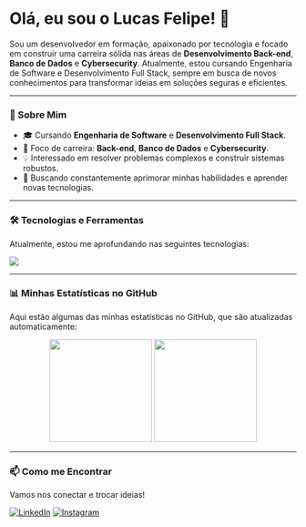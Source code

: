 # Olá, eu sou o Lucas Felipe! 👋

Sou um desenvolvedor em formação, apaixonado por tecnologia e focado em construir uma carreira sólida nas áreas de **Desenvolvimento Back-end**, **Banco de Dados** e **Cybersecurity**. Atualmente, estou cursando Engenharia de Software e Desenvolvimento Full Stack, sempre em busca de novos conhecimentos para transformar ideias em soluções seguras e eficientes.

---

### 🚀 Sobre Mim

*   🎓 Cursando **Engenharia de Software** e **Desenvolvimento Full Stack**.
*   🎯 Foco de carreira: **Back-end**, **Banco de Dados** e **Cybersecurity**.
*   💡 Interessado em resolver problemas complexos e construir sistemas robustos.
*   🌱 Buscando constantemente aprimorar minhas habilidades e aprender novas tecnologias.

---

### 🛠️ Tecnologias e Ferramentas

Atualmente, estou me aprofundando nas seguintes tecnologias:

<p align="left">
  <a href="https://skillicons.dev">
    <img src="https://skillicons.dev/icons?i=html,css,javascript,java,python,git,mysql," />
  </a>
</p>

---

### 📊 Minhas Estatísticas no GitHub

Aqui estão algumas das minhas estatísticas no GitHub, que são atualizadas automaticamente:

<p align="center">
  <img height="180em" src="https://github-readme-stats.vercel.app/api?username=Lucasdx7&show_icons=true&theme=dracula&include_all_commits=true&count_private=true"/>
  <img height="180em" src="https://github-readme-stats.vercel.app/api/top-langs/?username=Lucasdx7&layout=compact&langs_count=7&theme=dracula"/>
</p>

---

### 📫 Como me Encontrar

Vamos nos conectar e trocar ideias!

[![LinkedIn](https://img.shields.io/badge/LinkedIn-0077B5?style=for-the-badge&logo=linkedin&logoColor=white )](https://www.linkedin.com/in/lucas-felipe-pereira-amorim-2773092a7/ )
[![Instagram](https://img.shields.io/badge/Instagram-E4405F?style=for-the-badge&logo=instagram&logoColor=white )](https://www.instagram.com/llucas_felip3/ )

